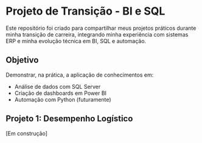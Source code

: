 # Projeto de Transição - BI e SQL

Este repositório foi criado para compartilhar meus projetos práticos durante minha transição de carreira, integrando minha experiência com sistemas ERP e minha evolução técnica em BI, SQL e automação.

## Objetivo
Demonstrar, na prática, a aplicação de conhecimentos em:
- Análise de dados com SQL Server
- Criação de dashboards em Power BI
- Automação com Python (futuramente)

## Projeto 1: Desempenho Logístico
[Em construção]
